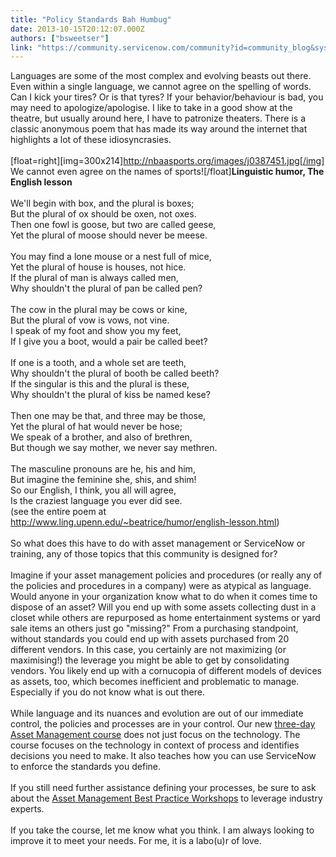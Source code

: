 ```yaml
---
title: "Policy Standards Bah Humbug"
date: 2013-10-15T20:12:07.000Z
authors: ["bsweetser"]
link: "https://community.servicenow.com/community?id=community_blog&sys_id=ca2d66e5dbd0dbc01dcaf3231f96198e"
---
```

<p>Languages are some of the most complex and evolving beasts out there. Even within a single language, we cannot agree on the spelling of words. Can I kick your tires? Or is that tyres? If your behavior/behaviour is bad, you may need to apologize/apologise. I like to take in a good show at the theatre, but usually around here, I have to patronize theaters. There is a classic anonymous poem that has made its way around the internet that highlights a lot of these idiosyncrasies.<br/><br/><span>[float=right][img=300x214]</span><a title="k-external-small" class="jive-link-external-small" href="http://nbaasports.org/images/j0387451.jpg[/img]" rel="nofollow" target="_blank">http://nbaasports.org/images/j0387451.jpg[/img]</a><br/>We cannot even agree on the names of sports![/float]<strong>Linguistic humor, The English lesson</strong> <br/><br/>We'll begin with box, and the plural is boxes; <br/>But the plural of ox should be oxen, not oxes. <br/>Then one fowl is goose, but two are called geese, <br/>Yet the plural of moose should never be meese.<br/> <br/>You may find a lone mouse or a nest full of mice, <br/>Yet the plural of house is houses, not hice. <br/>If the plural of man is always called men, <br/>Why shouldn't the plural of pan be called pen? <br/><br/>The cow in the plural may be cows or kine, <br/>But the plural of vow is vows, not vine. <br/>I speak of my foot and show you my feet, <br/>If I give you a boot, would a pair be called beet? <br/><br/>If one is a tooth, and a whole set are teeth, <br/>Why shouldn't the plural of booth be called beeth? <br/>If the singular is this and the plural is these, <br/>Why shouldn't the plural of kiss be named kese?<br/> <br/>Then one may be that, and three may be those, <br/>Yet the plural of hat would never be hose; <br/>We speak of a brother, and also of brethren, <br/>But though we say mother, we never say methren. <br/><br/>The masculine pronouns are he, his and him, <br/>But imagine the feminine she, shis, and shim! <br/>So our English, I think, you all will agree, <br/>Is the craziest language you ever did see. <br/><span>(see the entire poem at </span><a title="k-external-small" class="jive-link-external-small" href="http://www.ling.upenn.edu/~beatrice/humor/english-lesson.html" rel="nofollow" target="_blank">http://www.ling.upenn.edu/~beatrice/humor/english-lesson.html</a><span>)</span><br/><br/>So what does this have to do with asset management or ServiceNow or training, any of those topics that this community is designed for?<br/><br/>Imagine if your asset management policies and procedures (or really any of the policies and procedures in a company) were as atypical as language. Would anyone in your organization know what to do when it comes time to dispose of an asset? Will you end up with some assets collecting dust in a closet while others are repurposed as home entertainment systems or yard sale items an others just go "missing?" From a purchasing standpoint, without standards you could end up with assets purchased from 20 different vendors. In this case, you certainly are not maximizing (or maximising!) the leverage you might be able to get by consolidating vendors. You likely end up with a cornucopia of different models of devices as assets, too, which becomes inefficient and problematic to manage. Especially if you do not know what is out there.<br/><br/>While language and its nuances and evolution are out of our immediate control, the policies and processes are in your control. Our new <a title="k-external-small" class="jive-link-external-small" href="http://www.servicenow.com/knowledge.do?sysparm_document_key=kb_knowledge,3278bddf6f849d40dbd4ddef6f3ee416" rel="nofollow" target="_blank">three-day Asset Management course</a> does not just focus on the technology. The course focuses on the technology in context of process and identifies decisions you need to make. It also teaches how you can use ServiceNow to enforce the standards you define.<br/><br/>If you still need further assistance defining your processes, be sure to ask about the <a title="k-external-small" class="jive-link-external-small" href="http://www.servicenow.com/sys_attachment.do?sys_id=d9a40cb96f4f0900dbd4ddef6f3ee477&amp;sysparm_viewer_table=kb_knowledge&amp;sysparm_viewer_id=97421a21879ae440e4ab7b2d7d434d97" rel="nofollow" target="_blank">Asset Management Best Practice Workshops</a> to leverage industry experts.<br/><br/>If you take the course, let me know what you think. I am always looking to improve it to meet your needs. For me, it is a labo(u)r of love.</p>